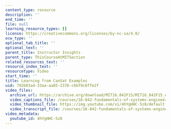 ```yaml
---
content_type: resource
description: ''
end_time: ''
file: null
learning_resource_types: []
license: https://creativecommons.org/licenses/by-nc-sa/4.0/
ocw_type: ''
optional_tab_title: ''
optional_text: ''
parent_title: Instructor Insights
parent_type: ThisCourseAtMITSection
related_resources_text: ''
resource_index_text: ''
resourcetype: Video
start_time: ''
title: Learning from CanSat Examples
uid: 792b03a4-33aa-aa85-2376-c6bf9c8ffe2f
video_files:
  archive_url: https://archive.org/download/MIT16.842F15/MIT16_842F15_educator_05_300k.mp4
  video_captions_file: /courses/16-842-fundamentals-of-systems-engineering-fall-2015/b08db9e43cdf5c9b936a45b617946bdd_4hYgHHC-5z8.vtt
  video_thumbnail_file: https://img.youtube.com/vi/4hYgHHC-5z8/default.jpg
  video_transcript_file: /courses/16-842-fundamentals-of-systems-engineering-fall-2015/d73acfcf3dfc3bb064736603c269ffa0_4hYgHHC-5z8.pdf
video_metadata:
  youtube_id: 4hYgHHC-5z8
---
```

